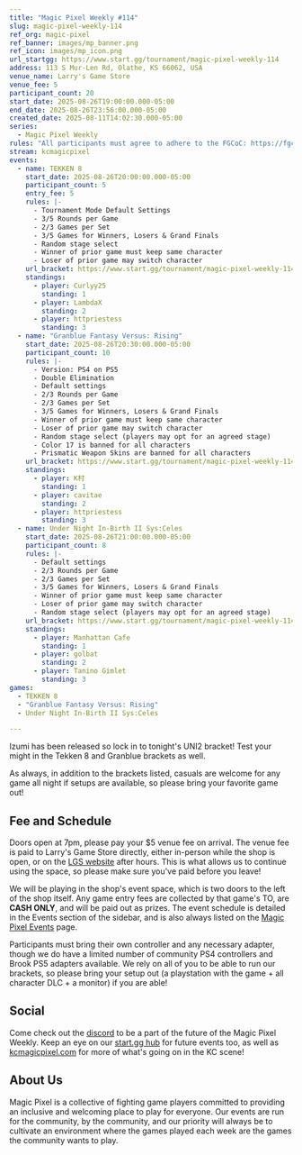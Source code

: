 ```yaml
---
title: "Magic Pixel Weekly #114"
slug: magic-pixel-weekly-114
ref_org: magic-pixel
ref_banner: images/mp_banner.png
ref_icon: images/mp_icon.png
url_startgg: https://www.start.gg/tournament/magic-pixel-weekly-114
address: 113 S Mur-Len Rd, Olathe, KS 66062, USA
venue_name: Larry's Game Store
venue_fee: 5
participant_count: 20
start_date: 2025-08-26T19:00:00.000-05:00
end_date: 2025-08-26T23:56:00.000-05:00
created_date: 2025-08-11T14:02:30.000-05:00
series:
  - Magic Pixel Weekly
rules: "All participants must agree to adhere to the FGCoC: https://fgcoc.com/"
stream: kcmagicpixel
events:
  - name: TEKKEN 8
    start_date: 2025-08-26T20:00:00.000-05:00
    participant_count: 5
    entry_fee: 5
    rules: |-
      - Tournament Mode Default Settings
      - 3/5 Rounds per Game
      - 2/3 Games per Set
      - 3/5 Games for Winners, Losers & Grand Finals
      - Random stage select
      - Winner of prior game must keep same character
      - Loser of prior game may switch character
    url_bracket: https://www.start.gg/tournament/magic-pixel-weekly-114/events/tekken-8/brackets/2046157/2994803
    standings:
      - player: Curlyy25
        standing: 1
      - player: LambdaX
        standing: 2
      - player: httpriestess
        standing: 3
  - name: "Granblue Fantasy Versus: Rising"
    start_date: 2025-08-26T20:30:00.000-05:00
    participant_count: 10
    rules: |-
      - Version: PS4 on PS5
      - Double Elimination
      - Default settings
      - 2/3 Rounds per Game
      - 2/3 Games per Set
      - 3/5 Games for Winners, Losers & Grand Finals
      - Winner of prior game must keep same character
      - Loser of prior game may switch character
      - Random stage select (players may opt for an agreed stage)
      - Color 17 is banned for all characters
      - Prismatic Weapon Skins are banned for all characters
    url_bracket: https://www.start.gg/tournament/magic-pixel-weekly-114/events/granblue-fantasy-versus-rising/brackets/2046156/2994802
    standings:
      - player: K村
        standing: 1
      - player: cavitae
        standing: 2
      - player: httpriestess
        standing: 3
  - name: Under Night In-Birth II Sys:Celes
    start_date: 2025-08-26T21:00:00.000-05:00
    participant_count: 8
    rules: |-
      - Default settings
      - 2/3 Rounds per Game
      - 2/3 Games per Set
      - 3/5 Games for Winners, Losers & Grand Finals
      - Winner of prior game must keep same character
      - Loser of prior game may switch character
      - Random stage select (players may opt for an agreed stage)
    url_bracket: https://www.start.gg/tournament/magic-pixel-weekly-114/events/under-night-in-birth-ii-sys-celes/brackets/2046158/2994804
    standings:
      - player: Manhattan Cafe
        standing: 1
      - player: golbat
        standing: 2
      - player: Tanino Gimlet
        standing: 3
games:
  - TEKKEN 8
  - "Granblue Fantasy Versus: Rising"
  - Under Night In-Birth II Sys:Celes

---
```


Izumi has been released so lock in to tonight's UNI2 bracket! Test your might in the Tekken 8 and Granblue brackets as well.

As always, in addition to the brackets listed, casuals are welcome for any game all night if setups are available, so please bring your favorite game out! 

## Fee and Schedule

Doors open at 7pm, please pay your $5 venue fee on arrival. The venue fee is paid to Larry's Game Store directly, either in-person while the shop is open, or on the [LGS website](https://www.larrysgamestore.com/products/kc-magic-pixel-5) after hours. This is what allows us to continue using the space, so please make sure you've paid before you leave!

We will be playing in the shop's event space, which is two doors to the left of the shop itself. Any game entry fees are collected by that game's TO, are **CASH ONLY**, and will be paid out as prizes. The event schedule is detailed in the Events section of the sidebar, and is also always listed on the [Magic Pixel Events](https://kcmagicpixel.com/events/) page.

Participants must bring their own controller and any necessary adapter, though we do have a limited number of community PS4 controllers and Brook PS5 adapters available. We rely on all of you to be able to run our brackets, so please bring your setup out (a playstation with the game + all character DLC + a monitor) if you are able!  

## Social

Come check out the [discord](https://discord.gg/jkmn6CVrrQ) to be a part of the future of the Magic Pixel Weekly. Keep an eye on our [start.gg hub](https://www.start.gg/hub/magic-pixel) for future events too, as well as [kcmagicpixel.com](https://kcmagicpixel.com) for more of what's going on in the KC scene!

## About Us

Magic Pixel is a collective of fighting game players committed to providing an inclusive and welcoming place to play for everyone. Our events are run for the community, by the community, and our priority will always be to cultivate an environment where the games played each week are the games the community wants to play.
  